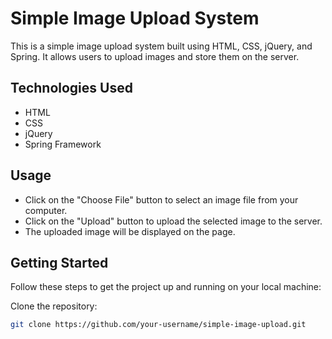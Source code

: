 # Simple Image Upload System

This is a simple image upload system built using HTML, CSS, jQuery, and Spring. It allows users to upload images and store them on the server.

## Technologies Used

- HTML
- CSS
- jQuery
- Spring Framework

## Usage
- Click on the "Choose File" button to select an image file from your computer.
- Click on the "Upload" button to upload the selected image to the server.
- The uploaded image will be displayed on the page.

## Getting Started

Follow these steps to get the project up and running on your local machine:

 Clone the repository:

   ```bash
   git clone https://github.com/your-username/simple-image-upload.git
